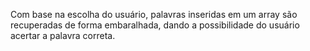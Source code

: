 Com base na escolha do usuário, palavras inseridas em um array são recuperadas de forma embaralhada, dando a possibilidade do usuário acertar a palavra correta. 
